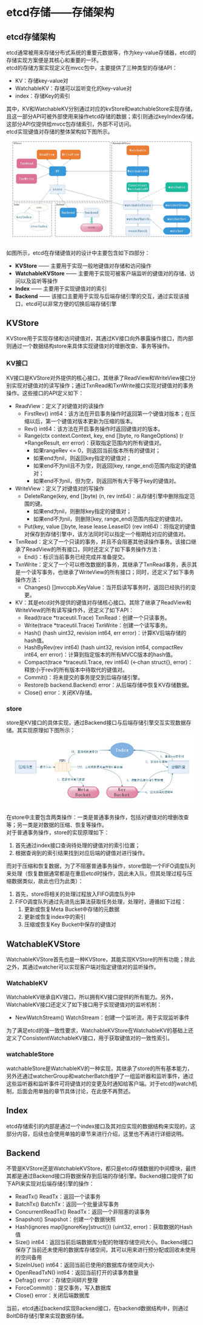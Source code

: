 # etcd存储——存储架构

## etcd存储架构
etcd通常被用来存储分布式系统的重要元数据等，作为key-value存储器，etcd的存储实现方案便是其核心和重要的一环。  
etcd的存储方案实现定义在mvcc包中，主要提供了三种类型的存储API：
* KV：存储key-value对
* WatchableKV：存储可以监听变化的key-value对
* index：存储Key的索引

其中，KV和WatchableKV分别通过对应的kvStore和watchableStore实现存储，且这一部分API可被外部使用来操作etcd存储的数据；索引则通过keyIndex存储，这部分API仅提供给mvcc包存储索引，外部不可访问。  
etcd实现键值对存储的整体架构如下图所示。  
![etcd存储架构](../../../../images/etcd/00-etcd-store-structure.jpg)

如图所示，etcd在存储键值对的设计中主要包含如下四部分：
* **KVStore** —— 主要用于实现一般地键值对存储和访问操作
* **WatchableKVStore** —— 主要用于实现可被客户端监听的键值对的存储、访问以及监听等操作
* **Index** —— 主要用于实现键值对的索引
* **Backend** —— 该接口主要用于实现与后端存储引擎的交互，通过实现该接口，etcd可以非常方便的切换后端存储引擎

## KVStore
KVStore用于实现存储和访问键值对，其通过KV接口向外暴露操作接口，而内部则通过一个数据结构store来具体实现键值对的增删改查、事务等操作。
### KV接口
KV接口是KVStore对外提供的核心接口，其继承了ReadView和WriteView接口分别实现对键值对的读写操作；通过TxnRead和TxnWrite接口实现对键值对的事务操作。这些接口的API定义如下：
* ReadView：定义了对键值对的读操作
    * FirstRev() int64：该方法在开启事务操作时返回第一个键值对版本；在压缩以后，第一个键值对版本更新为压缩的版本。
    * Rev() int64：该方法在开启事务操作时返回键值对的版本。
    * Range(ctx context.Context, key, end []byte, ro RangeOptions) (r *RangeResult, err error)：获取指定范围内的所有键值对。
        * 如果rangeRev <= 0，则返回当前版本所有的键值对；
        * 如果end为nil，则返回key指定的键值对；
        * 如果end不为nil且不为空，则返回[key, range_end)范围内指定的键值对；
        * 如果end不为nil，但为空，则返回所有大于等于key的键值对。
* WriteView：定义了对键值对的写操作
    * DeleteRange(key, end []byte) (n, rev int64)：从存储引擎中删除指定范围的键。
        * 如果end为nil，则删除key指定的键值对；
        * 如果end不为nil，则删除[key, range_end)范围内指定的键值对。
    * Put(key, value []byte, lease lease.LeaseID) (rev int64)：将指定的键值对保存到存储引擎中，该方法同时可以指定一个租期给对应的键值对。
* TxnRead：定义了一个只读的事务，并且不会阻塞其他读操作事务。该接口继承了ReadView的所有接口，同时还定义了如下事务操作方法：
    * End()：标识当前事务已经完成并准备提交。
* TxnWrite：定义了一个可以修改数据的事务，其继承了TxnRead事务，表示其是一个读写事务，也继承了WriteView的所有接口；同时，还定义了如下事务操作方法：
    * Changes() []mvccpb.KeyValue：当开启读写事务时，返回已经执行的变更。
* KV：其是etcd对外提供的键值对存储核心接口。其除了继承了ReadView和WriteView的所有读写操作外，还定义了如下API：
    * Read(trace *traceutil.Trace) TxnRead：创建一个只读事务。
    * Write(trace *traceutil.Trace) TxnWrite：创建一个读写事务。
    * Hash() (hash uint32, revision int64, err error)：计算KV后端存储的hash值。
    * HashByRev(rev int64) (hash uint32, revision int64, compactRev int64, err error)：计算到指定版本的所有MVCC版本的hash值。
    * Compact(trace *traceutil.Trace, rev int64) (<-chan struct{}, error)：释放小于rev的所有版本中待取代的键值对。
    * Commit()：将未提交的事务提交到后端存储引擎。
    * Restore(b backend.Backend) error：从后端存储中恢复KV存储数据。
    * Close() error：关闭KV存储。

### store
store是KV接口的具体实现，通过Backend接口与后端存储引擎交互实现数据存储。其实现原理如下图所示：  
![etcd存储架构](../../../../images/etcd/01-etcd-kvstore-structure.jpg)

在store中主要包含两类操作：一类是普通事务操作，包括对键值对的增删改查等；另一类是对数据的压缩、恢复等操作。  
对于普通事务操作，store的实现原理如下：
1. 首先通过index接口查询待处理的键值对的索引位置；
2. 根据查询到的索引结果找到对应后端的键值对进行操作。

而对于压缩和恢复数据，为了不阻塞普通事务操作，store借助一个FIFO调度队列来处理（恢复数据通常都是在重启etcd时操作，因此未入队，但其处理过程与压缩数据类似，故此也归为此类）：
1. 首先，store将相关的处理过程放入FIFO调度队列中
2. FIFO调度队列通过先进先出算法获取任务处理，处理时，遵循如下过程：
    1. 更新或恢复Meta Bucket中存储的元数据
    2. 更新或恢复index中的索引
    3. 压缩或恢复Key Bucket中保存的键值对

## WatchableKVStore
WatchableKVStore首先也是一种KVStore，其能实现KVStore的所有功能；除此之外，其通过watcher可以实现客户端对指定键值对的监听操作。
### WatchableKV
WatchableKV继承自KV接口，所以拥有KV接口提供的所有能力。另外，WatchableKV接口还定义了如下接口用于实现键值对的监听机制：
* NewWatchStream() WatchStream：创建一个监听流，用于实现监听事件

为了满足etcd的强一致性要求，WatchableKVStore在WatchableKV的基础上还定义了ConsistentWatchableKV接口，用于获取键值对的一致性索引。

### watchableStore
watchableStore是WatchableKV的一种实现，其继承了store的所有基本能力，另外还通过watcherGroup和watcherBatch维护了一组监听器和监听事件，通过这些监听器和监听事件可将键值对的变更及时通知给客户端。对于etcd的watch机制，后面会用单独的章节具体讨论，在此便不再赘述。

## Index
etcd存储索引的内部是通过一个index接口及其对应实现的数据结构来实现的，这部分内容，后续也会使用单独的章节来进行介绍，这里也不再进行详细说明。

## Backend
不管是KVStore还是WatchableKVStore，都只是etcd存储数据的中间模块，最终其都是通过Backend接口将数据保存到后端的存储引擎。Backend接口提供了如下API来实现对后端存储引擎的操作：
* ReadTx() ReadTx：返回一个读事务
* BatchTx() BatchTx：返回一个批量读写事务
* ConcurrentReadTx() ReadTx：返回一个非阻塞的读事务
* Snapshot() Snapshot：创建一个数据快照
* Hash(ignores map\[IgnoreKey\]struct{}) (uint32, error)：获取数据的Hash值
* Size() int64：返回当前后端数据库分配的物理存储空间大小。Backend接口保存了当前还未使用的数据库存储空间，其可以用来进行预分配或回收未使用的空间备用
* SizeInUse() int64：返回当前已使用的数据库存储空间大小
* OpenReadTxN() int64：返回当前打开的读事务数量
* Defrag() error：存储空间碎片整理
* ForceCommit()：提交事务，写入数据库
* Close() error：关闭后端数据库

当前，etcd通过backend实现Backend接口，在backend数据结构中，则通过BoltDB存储引擎来实现数据存储。
